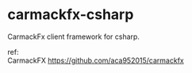 # carmackfx-csharp
CarmackFx client framework for csharp.

ref:  
CarmackFX https://github.com/aca952015/carmackfx

